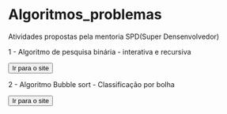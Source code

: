 # Algoritmos_problemas
Atividades propostas pela mentoria SPD(Super Densenvolvedor)

1 - Algoritmo de pesquisa binária - interativa e recursiva

<a href="https://www.geeksforgeeks.org/dsa/binary-search/">
  <button>Ir para o site</button>
</a>

2 - Algoritmo Bubble sort - Classificação por bolha

<a href="https://www.geeksforgeeks.org/dsa/bubble-sort-algorithm/">
  <button>Ir para o site</button>
</a>